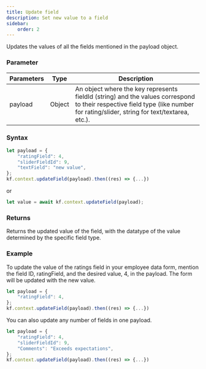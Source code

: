 ```yaml
---
title: Update field
description: Set new value to a field
sidebar:
    order: 2
---
```


Updates the values of all the fields mentioned in the payload object. 

### Parameter

| Parameters | Type   | Description                                                                                                                               |
| ---------- | ------ | ----------------------------------------------------------------------------------------------------------------------------------------- |
| payload    | Object | An object where the key represents fieldId (string) and the values correspond to their respective field type (like number for rating/slider, string for text/textarea, etc.). |

### Syntax

```js
let payload = {
    "ratingField": 4,
    "sliderFieldId": 9,
    "textField": "new value",
};
kf.context.updateField(payload).then((res) => {...})
```

or

```js
let value = await kf.context.updateField(payload);
```

### Returns

Returns the updated value of the field, with the datatype of the value determined by the specific field type. 

### Example

To update the value of the ratings field in your employee data form, mention the field ID, ratingField, and the desired value, 4, in the payload. The form will be updated with the new value. 

```js
let payload = {
    "ratingField": 4,
};
kf.context.updateField(payload).then((res) => {...})
```

You can also update any number of fields in one payload. 
```js
let payload = {
    "ratingField": 4,
    "sliderFieldId": 9,
    "Comments": "Exceeds expectations",
};
kf.context.updateField(payload).then((res) => {...})
```